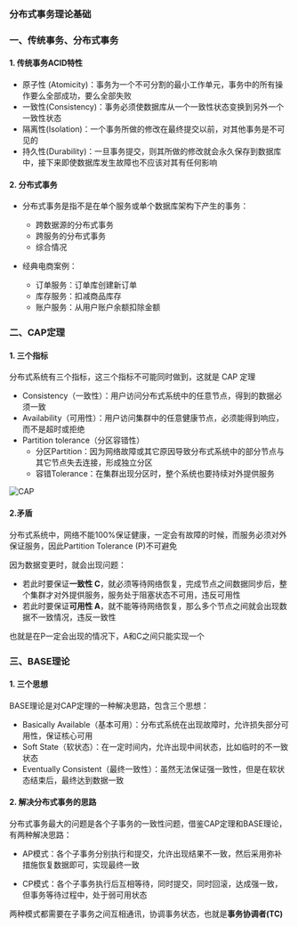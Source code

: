 ### 分布式事务理论基础

[comment]: <> (![eureka原理]&#40;eureka.png&#41;)

### 一、传统事务、分布式事务
#### 1. 传统事务ACID特性
* 原子性 (Atomicity)：事务为一个不可分割的最小工作单元，事务中的所有操作要么全部成功，要么全部失败
* 一致性(Consistency)：事务必须使数据库从一个一致性状态变换到另外一个一致性状态
* 隔离性(Isolation)：一个事务所做的修改在最终提交以前，对其他事务是不可见的
* 持久性(Durability)：一旦事务提交，则其所做的修改就会永久保存到数据库中，接下来即使数据库发生故障也不应该对其有任何影响

#### 2. 分布式事务
* 分布式事务是指不是在单个服务或单个数据库架构下产生的事务：
  * 跨数据源的分布式事务
  * 跨服务的分布式事务
  * 综合情况

* 经典电商案例：
    * 订单服务：订单库创建新订单
    * 库存服务：扣减商品库存
    * 账户服务：从用户账户余额扣除金额


### 二、CAP定理
#### 1. 三个指标
分布式系统有三个指标，这三个指标不可能同时做到，这就是 CAP 定理
* Consistency（一致性）：用户访问分布式系统中的任意节点，得到的数据必须一致
* Availability（可用性）：用户访问集群中的任意健康节点，必须能得到响应，而不是超时或拒绝
* Partition tolerance（分区容错性）
  * 分区Partition：因为网络故障或其它原因导致分布式系统中的部分节点与其它节点失去连接，形成独立分区
  * 容错Tolerance：在集群出现分区时，整个系统也要持续对外提供服务

![CAP](https://fgq233.github.io/imgs/springcloud/seata1.png)

#### 2.矛盾
分布式系统中，网络不能100%保证健康，一定会有故障的时候，而服务必须对外保证服务，因此Partition Tolerance (P)不可避免

因为数据变更时，就会出现问题：

* 若此时要保证**一致性 C**，就必须等待网络恢复，完成节点之间数据同步后，整个集群才对外提供服务，服务处于阻塞状态不可用，违反可用性
* 若此时要保证**可用性 A**，就不能等待网络恢复，那么多个节点之间就会出现数据不一致情况，违反一致性

也就是在P一定会出现的情况下，A和C之间只能实现一个



### 三、BASE理论
#### 1. 三个思想
BASE理论是对CAP定理的一种解决思路，包含三个思想：
* Basically Available（基本可用）：分布式系统在出现故障时，允许损失部分可用性，保证核心可用
* Soft State（软状态）：在一定时间内，允许出现中间状态，比如临时的不一致状态
* Eventually Consistent（最终一致性）：虽然无法保证强一致性，但是在软状态结束后，最终达到数据一致

#### 2. 解决分布式事务的思路
分布式事务最大的问题是各个子事务的一致性问题，借鉴CAP定理和BASE理论，有两种解决思路：

* AP模式：各个子事务分别执行和提交，允许出现结果不一致，然后采用弥补措施恢复数据即可，实现最终一致

* CP模式：各个子事务执行后互相等待，同时提交，同时回滚，达成强一致，但事务等待过程中，处于弱可用状态

两种模式都需要在子事务之间互相通讯，协调事务状态，也就是**事务协调者(TC)**


